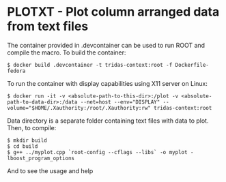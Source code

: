 # PLOTXT - Plot column arranged data from text files
The container provided in .devcontainer can be used to run ROOT and compile the macro.
To build the container:
```
$ docker build .devcontainer -t tridas-context:root -f Dockerfile-fedora
```
To run the container with display capabilities using X11 server on Linux:
```
$ docker run -it -v <absolute-path-to-this-dir>:/plot -v <absolute-path-to-data-dir>:/data --net=host --env="DISPLAY" --volume="$HOME/.Xauthority:/root/.Xauthority:rw" tridas-context:root
```
Data directory is a separate folder containing text files with data to plot.
Then, to compile:
```
$ mkdir build
$ cd build
$ g++ ../myplot.cpp `root-config --cflags --libs` -o myplot -lboost_program_options
```
And to see the usage and help
